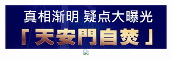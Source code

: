 <div align=center>
<img src="images/ok.jpg" width=880>
</div>
<div align=center>
<img src="images/2005-1-31-cctv-liu-chunling.jpg" width=880>
</div>
